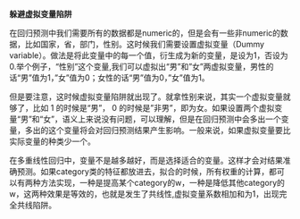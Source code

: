 **躲避虚拟变量陷阱**

在回归预测中我们需要所有的数据都是numeric的，但是会有一些非numeric的数据，比如国家，省，部门，性别。这时候我们需要设置虚拟变量（Dummy variable）。做法是将此变量中的每一个值，衍生成为新的变量，是设为1，否设为0.举个例子，“性别”这个变量,我们可以虚拟出“男”和”女”两虚拟变量，男性的话“男”值为1，”女”值为0；女性的话“男”值为0，”女”值为1。

但是要注意，这时候虚拟变量陷阱就出现了。就拿性别来说，其实一个虚拟变量就够了，比如 1 的时候是“男”， 0 的时候是”非男”，即为女。如果设置两个虚拟变量“男”和“女”，语义上来说没有问题，可以理解，但是在回归预测中会多出一个变量，多出的这个变量将会对回归预测结果产生影响。一般来说，如果虚拟变量要比实际变量的种类少一个。 

在多重线性回归中，变量不是越多越好，而是选择适合的变量。这样才会对结果准确预测。如果category类的特征都放进去，拟合的时候，所有权重的计算，都可以有两种方法实现，一种是提高某个category的w，一种是降低其他category的w，这两种效果是等效的，也就是发生了共线性,虚拟变量系数相加和为1，出现完全共线陷阱。

